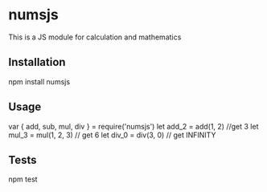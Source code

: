 # numsjs
This is a JS module for calculation and mathematics

## Installation
npm install numsjs

## Usage
var { add, sub, mul, div } = require('numsjs')
let add_2 = add(1, 2) //get 3
let mul_3 = mul(1, 2, 3) // get 6
let div_0 = div(3, 0) // get INFINITY

## Tests
npm test